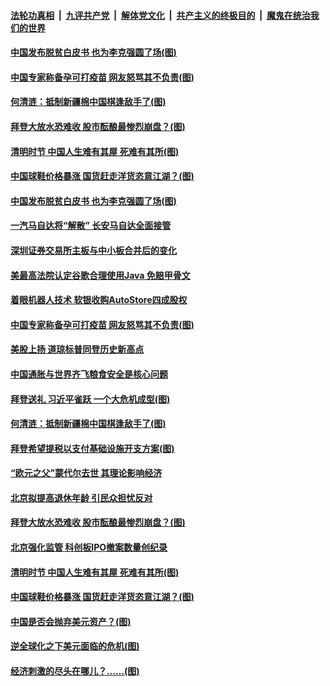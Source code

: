

####  [法轮功真相](../../../../basic/blob/master/README.md?t=04062331) &nbsp;|&nbsp; [九评共产党](../../../../9ping.md/blob/master/README.md?t=04062331) &nbsp;|&nbsp; [解体党文化](../../../../jtdwh.md/blob/master/README.md?t=04062331)  &nbsp;|&nbsp; [共产主义的终极目的](../../../../gczydzjmd.md/blob/master/README.md?t=04062331) &nbsp;|&nbsp; [魔鬼在统治我们的世界](../../../../mgztzwmdsj.md/blob/master/README.md?t=04062331) 

#### [中国发布脱贫白皮书 也为李克强圆了场(图)](../pages/p5/967936.md?t=04062331) 

#### [中国专家称备孕可打疫苗 网友怒骂其不负责(图)](../pages/p5/967894.md?t=04062331) 

#### [何清涟：抵制新疆棉中国棋逢敌手了(图)](../pages/p5/967873.md?t=04062331) 

#### [拜登大放水恐难收 股市酝酿最惨烈崩盘？(图)](../pages/p5/967828.md?t=04062331) 

#### [清明时节 中国人生难有其屋 死难有其所(图)](../pages/p5/967818.md?t=04062331) 

#### [中国球鞋价格暴涨 国货赶走洋货恣意江湖？(图)](../pages/p5/967799.md?t=04062331) 

#### [中国发布脱贫白皮书 也为李克强圆了场(图)](../pages/p5/967936.md?t=04062331) 

#### [一汽马自达将“解散” 长安马自达全面接管](../pages/p5/967931.md?t=04062331) 

#### [深圳证券交易所主板与中小板合并后的变化](../pages/p5/967930.md?t=04062331) 

#### [美最高法院认定谷歌合理使用Java 免赔甲骨文](../pages/p5/967910.md?t=04062331) 

#### [着眼机器人技术 软银收购AutoStore四成股权](../pages/p5/967908.md?t=04062331) 

#### [中国专家称备孕可打疫苗 网友怒骂其不负责(图)](../pages/p5/967894.md?t=04062331) 

#### [美股上扬 道琼标普同登历史新高点](../pages/p5/967891.md?t=04062331) 

#### [中国通胀与世界齐飞粮食安全是核心问题](../pages/p5/967883.md?t=04062331) 

#### [拜登送礼 习近平雀跃 一个大危机成型(图)](../pages/p5/967851.md?t=04062331) 

#### [何清涟：抵制新疆棉中国棋逢敌手了(图)](../pages/p5/967873.md?t=04062331) 

#### [拜登希望提税以支付基础设施开支方案(图)](../pages/p5/967864.md?t=04062331) 

#### [“欧元之父”蒙代尔去世 其理论影响经济](../pages/p5/967831.md?t=04062331) 

#### [北京拟提高退休年龄 引民众担忧反对](../pages/p5/967829.md?t=04062331) 

#### [拜登大放水恐难收 股市酝酿最惨烈崩盘？(图)](../pages/p5/967828.md?t=04062331) 

#### [北京强化监管 科创板IPO撤案数量创纪录](../pages/p5/967825.md?t=04062331) 

#### [清明时节 中国人生难有其屋 死难有其所(图)](../pages/p5/967818.md?t=04062331) 

#### [中国球鞋价格暴涨 国货赶走洋货恣意江湖？(图)](../pages/p5/967799.md?t=04062331) 

#### [中国是否会抛弃美元资产？(图)](../pages/p5/967784.md?t=04062331) 

#### [逆全球化之下美元面临的危机(图)](../pages/p5/967772.md?t=04062331) 

#### [经济刺激的尽头在哪儿？……(图)](../pages/p5/967768.md?t=04062331) 

